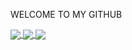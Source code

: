 WELCOME TO MY GITHUB

<a href="https://github.com/jumalley">
  <img align="center" src="https://github-readme-stats.vercel.app/api?username=jumalley&count_private=true&theme=dracula&border_radius=5" />
</a>
<a href="https://github.com/jumalley/test">
  <img align="center" src="https://github-readme-stats.vercel.app/api/pin/?username=jumalley&repo=test&theme=dracula&border_radius=5" />
</a>
<a href="https://github.com/jumalley">
  <img align="center" src="https://github-readme-stats.vercel.app/api/top-langs/?username=jumalley&custom_title=Dev💻&theme=dracula&border_radius=5" />
</a>
